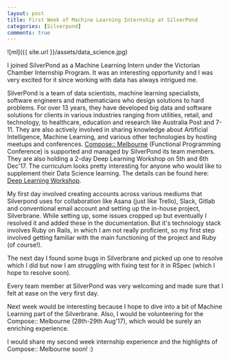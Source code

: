 ```yaml
---
layout: post
title: First Week of Machine Learning Internship at SilverPond
categories: [Silverpond]
comments: true
---
```


![ml]({{ site.url }}/assets/data_science.jpg)

I joined SilverPond as a Machine Learning Intern under the Victorian Chamber Internship Program. It was an interesting opportunity and I was very excited for it since working with data has always intrigued me.

SilverPond is a team of data scientists, machine learning specialists, software engineers and mathematicians who design solutions to hard problems. For over 13 years, they have developed big data and software solutions for clients in various industries ranging from utilities, retail, and technology, to healthcare, education and research like Australia Post and 7-11. They are also actively involved in sharing knowledge about Artificial Intelligence, Machine Learning, and various other technologies by hosting meetups and conferences. [Compose:: Melbourne](http://www.composeconference.org/) (Functional Programming Conference) is supported and managed by SilverPond its team members. They are also holding a 2-day Deep Learning Workshop on 5th and 6th Dec'17. The curriculum looks pretty interesting for anyone who would like to supplement their Data Science learning. The details can be found here: [Deep Learning Workshop](https://www.eventbrite.com/e/deep-learning-2-day-workshop-december-tickets-36675083161?aff=erellivmlt).

My first day involved creating accounts across various mediums that Silverpond uses for collaboration like Asana (just like Trello), Slack, Gitlab and conventional email account and setting up the in-house project, Silverbrane. While setting up, some issues cropped up but eventually I resolved it and added these in the documentation. But it's technology stack involves Ruby on Rails, in which I am not really proficient, so my first step involved getting familiar with the main functioning of the project and Ruby (of course!).

The next day I found some bugs in Silverbrane and picked up one to resolve which I did but now I am struggling with fixing test for it in RSpec (which I hope to resolve soon).

Every team member at SilverPond was very welcoming and made sure that I felt at ease on the very first day.

Next week would be interesting because I hope to dive into a bit of Machine Learning part of the Silverbrane. Also, I would be volunteering for the Compose:: Melbourne (28th-29th Aug'17), which would be surely an enriching experience.

I would share my second week internship experience and the highlights of Compose:: Melbourne soon! :)